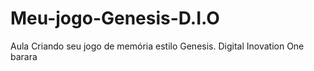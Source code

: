# Meu-jogo-Genesis-D.I.O
Aula Criando seu jogo de memória estilo Genesis. Digital Inovation One
barara

